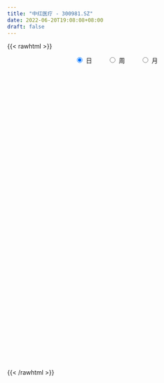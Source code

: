 ```yaml
---
title: "中红医疗 - 300981.SZ"
date: 2022-06-20T19:08:08+08:00
draft: false
---
```

{{< rawhtml >}}
    <div style="text-align: center">
        <label style="padding: 1rem;"><input style="margin-right: .5rem" type="radio" name="period" value="D" checked onclick="period_change(this)">日</label>
        <label style="padding: 1rem;"><input style="margin-right: .5rem" type="radio" name="period" value="W" onclick="period_change(this)">周</label>
        <label style="padding: 1rem;"><input style="margin-right: .5rem" type="radio" name="period" value="M" onclick="period_change(this)">月</label>
    </div>
    <div id="chart" style="height: 700px;"></div> 
    <script type="text/javascript">
        const D_v = [256393.72,172253.92,147816.54,125622.82,122790.67,104671.19,64153.68,48024.16,67506.08,60746.45,49383.32,50607.19,59049.89,33648.65,50312.04,42041.07,35559.22,33284.93,43702.5,38813.65,40361.8,66920.63,40305.67,46655.91,24254.39,31380.41,26561.98,27482.94,19386.02,24160.31,41302.45,30517.37,21992.41,26830.93,20445.38,41765.18,22527.05,19802.44,30797.19,33552.38,47949.92,45190.56,31240.08,38818.82,29369.62,28395.24,20129.69,17853.7,19144.11,33870.63,25105.09,21987.36,29066.43,34952.06,31087.12,13733.13,20253.31,22957.65,17553.63,22380.68,17962.88,18557.86,35231.71,23381.16,36420.7,35297.35,40843.28,25411.14,26919.05,20680.69,23519.79,17785.94,16568.09,12794.38,15481.74,20413.28,26339.66,17547.99,10770.23,15386.79,11062.39,18555.82,26339.06,34844.98,50318.6,22431.85,12632.86,17320.08,16522.09,13771.8,14266.79,12981.8,18505.3,13600.38,11298.2,11376.04,10428.42,16001.94,14866.75,19639.7,10689.15,7425.64,9242.33,11439.88,10341.1,12050.51,7472.5,12247.8,11093.77,16244.89,8816.88,6420.46,15825.59,18126.48,12758.07,7872.23,9549.02,9623.04,9987.57,15386.27,36105.76,18239.56,10986.57,15444.52,13707.32,34084.74,17711.7,24548.98,18134.79,9942.35,12758.21,13586.99,11237.34,17486.21,24627.7,16632.73,13793.49,10221.06,11506.7,15511.66,18279.5,22495.67,20374.28,36334.07,37670.27,22677.48,14673.31,11371.99,11824.58,7058.87,11031.82,12222.68,10202.62,12060.77,11431.38,11778.79,8540.4,10630.08,24730.43,11220.29,10670.73,11539.95,9493.85,10802.73,9022.43,11325.75,18879.48,13673.4,11935.15,14095.89,9889.29,76384.86,52217.74,35589.44,46397.74,44775.28,57673.95,39049.2,38189.23,16590.52,14508.03,15698.51,9231.47,13791.32,7838.14,13460.15,9209.76,6672.78,7697.57,7479.93,7022.08,10339.03,7149.91,6459.95,7621.0,7870.52,9367.14,8021.31,9766.61,7608.45,14739.66,12085.99,12343.44,6977.98,8092.6,9195.36,12969.08,9682.01,15118.0,13789.61,12113.04,23111.92,24564.06,17493.87,16410.47,14864.52,8401.8,14125.88,10655.38,7546.01,9585.69,6821.33,7375.13,10916.23,7618.89,7972.34,9611.56,9922.9,7108.04,6727.79,7542.65,7381.84,6327.62,9493.31,7870.12,5733.19,5319.41,6204.92,8000.22,6205.38,12222.29,9895.99,20122.04,45695.86,32724.51,26047.89,16288.66,14591.16,15677.26,21932.46,17666.22,18211.75,18086.97,17531.07,13971.49,12140.03,17164.67,23783.45,50716.29,31011.9,23062.01,28240.52,48794.38,35475.22,50508.8,28471.37,34618.13,42919.22,34299.28,32849.02,26928.8,24811.99,24548.41,28263.82,22183.17,26265.93,25158.35]
const D_histogram = [0.0,0.4288547009,0.7335442277,1.5949817291,1.9365278315,1.1883366738,0.6909086236,0.02224363,-0.1341777355,-0.2354449886,-0.3945766913,-0.3433337337,-0.7505345885,-1.0333728089,-1.129183391,-1.4281952783,-1.7182154625,-1.7454404374,-1.5502145921,-1.2286434573,-1.2299499021,-0.6572878826,-0.3258397909,-0.4270556229,-0.4211205928,-0.2822827661,-0.2914169467,-0.393430441,-0.3132036401,-0.3570929226,-0.7105101288,-1.1695024304,-1.3494903466,-1.5405656283,-1.4180995501,-0.850857965,-0.5629609589,-0.2731458433,0.1813527557,0.5699667675,1.1598198665,1.6909933253,1.7663151966,1.7457785956,1.4733570563,0.9799531359,0.7092687192,0.5371468925,0.247615077,0.4415564689,0.5323250369,0.6564781551,0.8911925299,1.1400259303,0.9059864826,0.7534670066,0.6417280962,0.4093348778,0.1017183533,-0.2639561711,-0.6883691108,-0.7722309338,-0.4137620217,-0.2005012483,0.2096900444,0.4009680676,0.8308295399,0.9512045282,0.7459530494,0.3533227731,0.4054742728,0.459608746,0.3700637118,0.21792633,0.2439959861,0.3351672658,0.242705132,0.0145500869,-0.0863400799,-0.4414874422,-0.5113489971,-0.2705740578,0.073124611,0.5020787365,-0.0774748828,-0.5923274689,-0.8455578987,-1.0523474151,-1.2569950341,-1.2546160729,-1.0674115629,-0.9689392838,-0.9756232134,-0.9499164965,-0.8322528797,-0.6899416568,-0.5540238808,-0.6143232737,-0.7770922099,-0.7251109391,-0.8644325774,-0.8450749445,-0.661531217,-0.7163209334,-0.8170712485,-1.0320206203,-1.1543178768,-1.2656601784,-1.104867675,-0.7889897892,-0.5668047159,-0.3173352559,-0.3873125334,-0.7129503529,-0.7110759876,-0.7219336646,-0.628790547,-0.4298771336,-0.2979228084,0.0002519704,-0.27736276,-0.5541560964,-0.6098069004,-0.4300070563,-0.303805984,0.2072646474,0.5372691582,0.8443892107,0.8153693739,0.8714404028,0.9835773324,1.1431567601,1.2544927767,1.4015617637,1.5448072029,1.6146374217,1.4594421863,1.3422368045,1.1778991076,1.1392833053,1.1546444858,1.158918985,1.0774360601,1.2050320631,1.3751054793,1.2515139258,1.0355536547,0.7898045181,0.4675436723,0.2688696886,0.2595678281,0.2858937939,0.280826623,0.3022953055,0.3373053776,0.2180165212,0.1156243527,-0.0738197025,0.0419938244,0.0404743145,0.0904827575,-0.0010711698,-0.0795489496,-0.0293874623,-0.0747439882,-0.0599968321,0.0670906653,0.0746191673,0.1132211771,0.016493608,-0.0030314397,0.7454498965,1.2113129648,1.3024610764,1.5466679215,1.4780034875,1.7169895989,1.6199078579,0.8426080265,0.3702091939,-0.1105252772,-0.6750543523,-0.9974051777,-1.4519258201,-1.6902887397,-2.0020966514,-2.1156679687,-1.991466359,-1.7195670075,-1.4343508219,-1.2213933077,-1.208886538,-1.1788817031,-1.0487270371,-0.8391732297,-0.7248577139,-0.5226901852,-0.3393211966,-0.2850639209,-0.1601253334,-0.2102205954,-0.0848443975,0.1326476825,0.2602409639,0.3733452286,0.4495281875,0.5281838636,0.4428799564,0.1204255637,-0.2102347732,-0.218071662,0.0641308071,0.2872701102,0.2651174594,0.2116693241,0.232184447,0.2629921369,0.4237574038,0.3942935542,0.3489900873,0.27044923,0.1337333484,-0.0121617919,-0.0099920801,0.0063951202,0.0320963002,-0.008622757,0.1000817663,0.0814499904,0.0425096075,0.0106535601,0.014877804,-0.0529890183,0.0118595616,-0.0624295025,-0.0884263138,-0.1649149257,-0.251434517,-0.4540045566,-0.5919381467,-0.9947619151,-1.2428394508,-1.1859965608,-1.7883634096,-2.0094650212,-1.939050411,-1.7649629226,-1.5003660501,-1.208635916,-0.9015884261,-0.6008958788,-0.2968817176,-0.0673108616,0.0922321249,0.2241981656,0.3397469364,0.498162675,0.7244227246,0.8884349832,0.963241864,1.0589825819,1.0729815017,-0.5443676152,-1.4555225733,-1.8819015079,-2.0179966284,-1.9125504764,-1.7372897628,-1.5062676867,-1.2693945916,-0.9535007702,-0.6662824072,-0.3965352488,-0.1273629752,0.1276288026,0.3619890678,0.5786035984]
const D_fast = [0.0,0.5360683761,1.0241439599,2.2843268935,3.1100049538,2.6588979646,2.3341970703,1.6710929842,1.4811271848,1.3209986845,1.063222809,1.0286323332,0.4337978313,-0.1073835914,-0.4854900212,-1.1415507281,-1.8611247779,-2.3247098622,-2.5170376648,-2.5026273944,-2.8114213147,-2.4030812659,-2.153093122,-2.3610728597,-2.4604179777,-2.3921508426,-2.4741392598,-2.6745103644,-2.6725844735,-2.8057469866,-3.336791725,-4.0881596343,-4.6055201371,-5.1817368259,-5.4137956353,-5.0592685414,-4.912111775,-4.6905831202,-4.1907463323,-3.6596406286,-2.7798325629,-1.8259107729,-1.3090101024,-0.8931020545,-0.7971843298,-1.0455999662,-1.1389672031,-1.1768023066,-1.4044303528,-1.1000998438,-0.8762500165,-0.5879773596,-0.1304648522,0.4033750307,0.3958322037,0.4316794793,0.4803725929,0.350313094,0.0681261578,-0.3635374093,-0.9600426268,-1.2369621832,-0.9819337765,-0.8187983152,-0.3561845114,-0.0646644713,0.572904386,0.9310805063,0.9123172899,0.6080177068,0.7615377747,0.9305744345,0.9335453282,0.8358895289,0.9229581816,1.0979212777,1.0661354268,0.8416179035,0.7191427167,0.2536234939,0.0559246897,0.2290561145,0.5910359361,1.1455097457,0.5465874057,-0.1163470476,-0.5809669521,-1.0508433223,-1.5697396998,-1.8810147568,-1.9606631376,-2.1044256794,-2.3550154123,-2.5667878195,-2.6571874226,-2.687361614,-2.6899498082,-2.9038300195,-3.2608720082,-3.3901684722,-3.7455982549,-3.937509358,-3.9193484348,-4.1532183845,-4.4582365117,-4.9311910386,-5.3420677643,-5.7698251105,-5.8852495258,-5.7666190874,-5.686135193,-5.5159995471,-5.6828049578,-6.1866803656,-6.3625749972,-6.5539160903,-6.6179706095,-6.5265264795,-6.4690528564,-6.170815085,-6.5177705053,-6.9331028659,-7.141205395,-7.0689073149,-7.0186577387,-6.4557709454,-5.9914491451,-5.4732317899,-5.2984092832,-5.0244781537,-4.6664468909,-4.2210782731,-3.7961190624,-3.2986596345,-2.7692123945,-2.2957228203,-2.0860575091,-1.8677036898,-1.7375666098,-1.4913615857,-1.1873392839,-0.8933350384,-0.7054589483,-0.2766049295,0.2372448565,0.4265317845,0.4694599271,0.42116192,0.2157869923,0.0843304307,0.1399205272,0.2377199415,0.3028594263,0.3999019352,0.5192383517,0.4544536256,0.3809675453,0.1730685645,0.2993805475,0.3079796162,0.3806087485,0.2887870288,0.1904220117,0.2332366334,0.1691941104,0.1689420584,0.3128022222,0.338985516,0.4058928201,0.313288653,0.2930057454,1.2278495557,1.9965408652,2.4133042459,3.0441780713,3.3450145093,4.0132480203,4.3211432439,3.7544954191,3.3746488849,2.8662830945,2.1329904314,1.5612883115,0.7437862141,0.0828511096,-0.7294809649,-1.3719692744,-1.7456342545,-1.9036266548,-1.9769981747,-2.0693889874,-2.3591038522,-2.6238194431,-2.7558465363,-2.7560860363,-2.822984949,-2.7514899667,-2.6529512772,-2.6699599816,-2.5850527275,-2.6877031384,-2.5835380399,-2.3328840392,-2.1402305169,-1.933789945,-1.7452249392,-1.5345232972,-1.5091072153,-1.8014552171,-2.1846742473,-2.2470290517,-1.9487938807,-1.6538370501,-1.6097103361,-1.6102411404,-1.5316799057,-1.4351241816,-1.1684195637,-1.0993100248,-1.0573659698,-1.0682945197,-1.1715770642,-1.3205126525,-1.3208409607,-1.3028549803,-1.2691297253,-1.3120044717,-1.1782795069,-1.1765487851,-1.2048617662,-1.2340544236,-1.2261107287,-1.3072248056,-1.2394113353,-1.3293077749,-1.3774111647,-1.4951285081,-1.6445067286,-1.9605779073,-2.2464960341,-2.8980102812,-3.4567976796,-3.6964539299,-4.745911631,-5.4693794979,-5.8837274905,-6.1508807327,-6.2613753728,-6.2718042176,-6.1901538343,-6.0396852567,-5.8098915249,-5.5971483842,-5.4145473666,-5.2265317844,-5.0260462795,-4.7430898722,-4.3357241414,-3.9496031371,-3.6339857902,-3.2734994268,-2.9912551316,-4.7446961523,-6.0197317537,-6.9165860653,-7.5571803429,-7.92987181,-8.1889335371,-8.3344783827,-8.4149539355,-8.3374353066,-8.2167875454,-8.0461741993,-7.8088426694,-7.521943691,-7.1970861588,-6.8358207286]
const D_slow = [0.0,0.1072136752,0.2905997321,0.6893451644,1.1734771223,1.4705612908,1.6432884467,1.6488493542,1.6153049203,1.5564436731,1.4577995003,1.3719660669,1.1843324197,0.9259892175,0.6436933698,0.2866445502,-0.1429093154,-0.5792694248,-0.9668230728,-1.2739839371,-1.5814714126,-1.7457933833,-1.827253331,-1.9340172368,-2.0392973849,-2.1098680765,-2.1827223131,-2.2810799234,-2.3593808334,-2.4486540641,-2.6262815962,-2.9186572038,-3.2560297905,-3.6411711976,-3.9956960851,-4.2084105764,-4.3491508161,-4.4174372769,-4.372099088,-4.2296073961,-3.9396524295,-3.5169040981,-3.075325299,-2.6388806501,-2.270541386,-2.0255531021,-1.8482359223,-1.7139491991,-1.6520454299,-1.5416563126,-1.4085750534,-1.2444555147,-1.0216573822,-0.7366508996,-0.5101542789,-0.3217875273,-0.1613555032,-0.0590217838,-0.0335921955,-0.0995812382,-0.2716735159,-0.4647312494,-0.5681717548,-0.6182970669,-0.5658745558,-0.4656325389,-0.2579251539,-0.0201240219,0.1663642405,0.2546949338,0.356063502,0.4709656885,0.5634816164,0.6179631989,0.6789621954,0.7627540119,0.8234302949,0.8270678166,0.8054827966,0.6951109361,0.5672736868,0.4996301724,0.5179113251,0.6434310092,0.6240622885,0.4759804213,0.2645909466,0.0015040928,-0.3127446657,-0.6263986839,-0.8932515747,-1.1354863956,-1.379392199,-1.6168713231,-1.824934543,-1.9974199572,-2.1359259274,-2.2895067458,-2.4837797983,-2.6650575331,-2.8811656774,-3.0924344136,-3.2578172178,-3.4368974511,-3.6411652633,-3.8991704183,-4.1877498875,-4.5041649321,-4.7803818509,-4.9776292982,-5.1193304771,-5.1986642911,-5.2954924245,-5.4737300127,-5.6514990096,-5.8319824257,-5.9891800625,-6.0966493459,-6.171130048,-6.1710670554,-6.2404077454,-6.3789467695,-6.5313984946,-6.6389002587,-6.7148517547,-6.6630355928,-6.5287183033,-6.3176210006,-6.1137786571,-5.8959185564,-5.6500242233,-5.3642350333,-5.0506118391,-4.7002213982,-4.3140195974,-3.910360242,-3.5454996954,-3.2099404943,-2.9154657174,-2.6306448911,-2.3419837696,-2.0522540234,-1.7828950084,-1.4816369926,-1.1378606228,-0.8249821413,-0.5660937276,-0.3686425981,-0.25175668,-0.1845392579,-0.1196473009,-0.0481738524,0.0220328033,0.0976066297,0.1819329741,0.2364371044,0.2653431926,0.246888267,0.2573867231,0.2675053017,0.2901259911,0.2898581986,0.2699709612,0.2626240957,0.2439380986,0.2289388906,0.2457115569,0.2643663487,0.292671643,0.296795045,0.2960371851,0.4823996592,0.7852279004,1.1108431695,1.4975101499,1.8670110217,2.2962584215,2.7012353859,2.9118873926,3.004439691,2.9768083717,2.8080447837,2.5586934892,2.1957120342,1.7731398493,1.2726156865,0.7436986943,0.2458321045,-0.1840596473,-0.5426473528,-0.8479956797,-1.1502173142,-1.44493774,-1.7071194993,-1.9169128067,-2.0981272351,-2.2287997814,-2.3136300806,-2.3848960608,-2.4249273941,-2.477482543,-2.4986936424,-2.4655317218,-2.4004714808,-2.3071351736,-2.1947531268,-2.0627071608,-1.9519871717,-1.9218807808,-1.9744394741,-2.0289573896,-2.0129246878,-1.9411071603,-1.8748277954,-1.8219104644,-1.7638643527,-1.6981163185,-1.5921769675,-1.493603579,-1.4063560571,-1.3387437496,-1.3053104126,-1.3083508605,-1.3108488806,-1.3092501005,-1.3012260255,-1.3033817147,-1.2783612732,-1.2579987755,-1.2473713737,-1.2447079837,-1.2409885327,-1.2542357873,-1.2512708969,-1.2668782725,-1.2889848509,-1.3302135823,-1.3930722116,-1.5065733507,-1.6545578874,-1.9032483662,-2.2139582289,-2.5104573691,-2.9575482214,-3.4599144767,-3.9446770795,-4.3859178101,-4.7610093227,-5.0631683017,-5.2885654082,-5.4387893779,-5.5130098073,-5.5298375227,-5.5067794915,-5.4507299501,-5.365793216,-5.2412525472,-5.060146866,-4.8380381203,-4.5972276542,-4.3324820088,-4.0642366333,-4.2003285371,-4.5642091804,-5.0346845574,-5.5391837145,-6.0173213336,-6.4516437743,-6.828210696,-7.1455593439,-7.3839345364,-7.5505051382,-7.6496389504,-7.6814796942,-7.6495724936,-7.5590752266,-7.414424327]
const D_data = [['2021-04-27', 152.35, 120.9, 120.57, 159.8],['2021-04-28', 122.0, 127.62, 112.0, 132.15],['2021-04-29', 132.0, 128.55, 128.11, 138.88],['2021-04-30', 130.0, 139.7, 128.38, 139.7],['2021-05-06', 142.01, 138.0, 136.11, 147.6],['2021-05-07', 138.0, 124.68, 124.5, 138.0],['2021-05-10', 124.01, 125.42, 121.6, 129.48],['2021-05-11', 123.08, 120.63, 119.0, 123.9],['2021-05-12', 118.0, 125.0, 116.12, 126.4],['2021-05-13', 123.87, 125.07, 122.83, 129.37],['2021-05-14', 125.52, 123.6, 122.3, 127.5],['2021-05-17', 124.92, 125.85, 123.99, 129.18],['2021-05-18', 124.01, 118.88, 118.15, 124.08],['2021-05-19', 117.8, 118.0, 117.12, 120.3],['2021-05-20', 117.0, 118.56, 114.84, 120.48],['2021-05-21', 117.51, 113.98, 113.8, 117.81],['2021-05-24', 113.0, 111.24, 109.94, 113.0],['2021-05-25', 112.99, 112.23, 112.11, 114.89],['2021-05-26', 111.23, 114.04, 109.5, 115.15],['2021-05-27', 113.5, 115.75, 113.0, 116.36],['2021-05-28', 115.7, 111.38, 111.18, 115.7],['2021-05-31', 113.67, 119.13, 112.99, 120.98],['2021-06-01', 117.0, 117.91, 115.78, 119.48],['2021-06-02', 115.01, 112.54, 112.12, 115.84],['2021-06-03', 112.6, 113.0, 112.01, 113.95],['2021-06-04', 112.8, 114.48, 112.5, 116.33],['2021-06-07', 113.66, 112.44, 112.2, 114.0],['2021-06-08', 112.64, 110.38, 110.0, 113.57],['2021-06-09', 110.39, 111.99, 109.51, 112.2],['2021-06-10', 112.42, 109.92, 109.8, 112.45],['2021-06-11', 108.66, 104.17, 103.82, 109.6],['2021-06-15', 103.02, 99.49, 99.25, 103.59],['2021-06-16', 99.0, 99.8, 97.56, 100.96],['2021-06-17', 99.16, 97.0, 96.69, 99.79],['2021-06-18', 96.25, 99.01, 96.23, 99.28],['2021-06-21', 98.49, 104.96, 98.16, 107.63],['2021-06-22', 104.47, 102.6, 102.5, 104.47],['2021-06-23', 102.64, 103.23, 101.22, 103.85],['2021-06-24', 102.63, 106.65, 101.7, 107.98],['2021-06-25', 106.42, 107.8, 105.09, 109.88],['2021-06-28', 107.0, 113.09, 106.81, 115.8],['2021-06-29', 112.67, 116.01, 112.26, 117.2],['2021-06-30', 114.5, 112.86, 112.55, 114.84],['2021-07-01', 113.5, 112.81, 112.79, 119.18],['2021-07-02', 110.88, 109.8, 109.08, 113.35],['2021-07-05', 109.15, 105.63, 104.8, 110.7],['2021-07-06', 106.5, 106.75, 104.01, 107.4],['2021-07-07', 104.3, 107.03, 104.3, 107.88],['2021-07-08', 107.07, 104.38, 104.16, 107.86],['2021-07-09', 104.31, 110.23, 104.3, 111.28],['2021-07-12', 110.15, 109.89, 108.7, 112.62],['2021-07-13', 109.67, 111.18, 106.82, 111.18],['2021-07-14', 111.0, 114.0, 109.94, 115.5],['2021-07-15', 115.0, 116.18, 112.5, 118.5],['2021-07-16', 114.6, 110.9, 110.8, 115.79],['2021-07-19', 110.2, 111.48, 110.0, 112.69],['2021-07-20', 113.0, 111.8, 111.8, 115.48],['2021-07-21', 110.11, 109.76, 108.62, 110.79],['2021-07-22', 109.66, 107.55, 107.18, 109.7],['2021-07-23', 107.31, 104.92, 103.6, 108.12],['2021-07-26', 104.5, 101.63, 99.67, 104.5],['2021-07-27', 101.1, 103.88, 100.23, 104.68],['2021-07-28', 103.98, 109.62, 103.98, 111.88],['2021-07-29', 108.81, 109.02, 106.05, 110.05],['2021-07-30', 107.98, 113.1, 107.5, 114.89],['2021-08-02', 115.2, 112.16, 111.81, 118.0],['2021-08-03', 111.88, 117.28, 111.55, 117.71],['2021-08-04', 117.0, 115.59, 113.6, 117.0],['2021-08-05', 115.88, 111.97, 111.8, 117.87],['2021-08-06', 110.98, 108.47, 108.2, 112.78],['2021-08-09', 107.9, 113.47, 106.92, 115.28],['2021-08-10', 113.52, 114.19, 112.0, 114.78],['2021-08-11', 114.8, 112.7, 112.65, 115.15],['2021-08-12', 111.71, 111.58, 111.5, 113.38],['2021-08-13', 111.86, 113.75, 111.13, 113.84],['2021-08-16', 114.38, 115.22, 112.17, 115.8],['2021-08-17', 115.52, 113.26, 112.43, 117.2],['2021-08-18', 112.39, 110.91, 109.81, 113.8],['2021-08-19', 110.8, 111.7, 110.11, 112.96],['2021-08-20', 112.18, 107.17, 106.89, 112.18],['2021-08-23', 106.43, 109.3, 106.43, 109.9],['2021-08-24', 109.0, 113.42, 108.53, 113.91],['2021-08-25', 113.41, 116.29, 113.01, 117.48],['2021-08-26', 117.26, 119.77, 115.11, 119.77],['2021-08-27', 113.2, 106.98, 106.86, 113.48],['2021-08-30', 106.0, 104.63, 104.23, 107.77],['2021-08-31', 104.66, 105.3, 104.02, 106.5],['2021-09-01', 105.3, 103.89, 102.15, 105.6],['2021-09-02', 103.53, 101.85, 101.29, 103.69],['2021-09-03', 101.8, 102.82, 100.88, 102.84],['2021-09-06', 102.67, 104.61, 101.65, 104.97],['2021-09-07', 105.0, 103.31, 103.01, 105.0],['2021-09-08', 103.29, 101.28, 100.98, 103.29],['2021-09-09', 101.3, 100.75, 99.7, 101.48],['2021-09-10', 100.63, 101.33, 99.77, 101.43],['2021-09-13', 101.34, 101.46, 101.12, 102.96],['2021-09-14', 101.31, 101.34, 100.3, 102.3],['2021-09-15', 101.25, 98.3, 97.86, 101.33],['2021-09-16', 98.2, 95.51, 95.41, 98.21],['2021-09-17', 95.5, 96.93, 91.68, 97.24],['2021-09-22', 94.98, 93.26, 93.2, 95.98],['2021-09-23', 93.9, 93.81, 93.6, 94.88],['2021-09-24', 94.38, 95.36, 93.71, 95.99],['2021-09-27', 95.36, 91.69, 91.01, 95.36],['2021-09-28', 91.15, 89.57, 89.51, 91.68],['2021-09-29', 89.52, 86.0, 86.0, 89.56],['2021-09-30', 85.0, 84.79, 84.07, 85.49],['2021-10-08', 84.1, 82.7, 82.56, 84.8],['2021-10-11', 82.55, 84.63, 82.55, 85.35],['2021-10-12', 84.65, 86.41, 83.34, 87.49],['2021-10-13', 85.62, 85.43, 84.3, 86.41],['2021-10-14', 85.69, 85.96, 85.07, 86.75],['2021-10-15', 85.0, 81.41, 81.23, 85.0],['2021-10-18', 80.52, 75.92, 75.78, 80.62],['2021-10-19', 75.92, 77.78, 75.04, 77.97],['2021-10-20', 77.79, 76.2, 75.9, 77.8],['2021-10-21', 76.15, 76.34, 75.81, 77.42],['2021-10-22', 76.1, 77.17, 75.83, 77.5],['2021-10-25', 76.99, 76.06, 75.06, 77.17],['2021-10-26', 76.14, 78.31, 75.22, 79.82],['2021-10-27', 75.08, 70.15, 69.9, 75.78],['2021-10-28', 70.0, 67.42, 66.88, 70.0],['2021-10-29', 68.0, 67.9, 67.25, 68.58],['2021-11-01', 68.2, 69.83, 67.8, 70.96],['2021-11-02', 69.69, 68.74, 68.03, 70.76],['2021-11-03', 69.99, 74.3, 69.56, 75.6],['2021-11-04', 72.99, 73.67, 72.8, 74.6],['2021-11-05', 73.8, 74.75, 72.52, 76.89],['2021-11-08', 74.35, 71.07, 70.14, 74.7],['2021-11-09', 72.01, 72.03, 71.37, 72.27],['2021-11-10', 71.85, 73.11, 71.3, 73.49],['2021-11-11', 72.71, 74.51, 72.5, 74.6],['2021-11-12', 74.52, 74.86, 73.71, 75.0],['2021-11-15', 74.98, 76.38, 74.8, 76.99],['2021-11-16', 76.51, 77.66, 75.07, 78.86],['2021-11-17', 77.68, 78.0, 76.45, 78.0],['2021-11-18', 77.9, 75.65, 75.62, 78.28],['2021-11-19', 75.64, 76.03, 74.74, 76.17],['2021-11-22', 76.03, 75.25, 74.45, 76.48],['2021-11-23', 75.25, 76.81, 74.66, 76.98],['2021-11-24', 77.18, 77.99, 75.97, 78.14],['2021-11-25', 78.8, 78.52, 77.77, 79.98],['2021-11-26', 78.6, 77.86, 77.8, 80.3],['2021-11-29', 81.0, 81.29, 79.91, 84.67],['2021-11-30', 80.31, 83.48, 79.41, 84.56],['2021-12-01', 82.38, 80.84, 80.5, 82.79],['2021-12-02', 81.01, 79.58, 79.3, 82.29],['2021-12-03', 79.45, 78.62, 77.77, 79.45],['2021-12-06', 78.12, 76.58, 76.51, 78.8],['2021-12-07', 76.63, 76.98, 76.04, 77.24],['2021-12-08', 77.5, 78.98, 77.0, 78.98],['2021-12-09', 78.7, 79.68, 78.38, 80.25],['2021-12-10', 79.5, 79.57, 78.87, 80.28],['2021-12-13', 80.0, 80.19, 79.31, 80.96],['2021-12-14', 80.2, 80.79, 79.51, 81.59],['2021-12-15', 80.85, 78.88, 78.8, 80.85],['2021-12-16', 78.93, 78.66, 77.63, 79.07],['2021-12-17', 79.22, 76.83, 76.75, 79.27],['2021-12-20', 77.25, 80.48, 76.6, 81.5],['2021-12-21', 79.84, 79.39, 78.55, 80.0],['2021-12-22', 79.4, 80.26, 79.01, 80.8],['2021-12-23', 80.08, 78.45, 78.39, 80.97],['2021-12-24', 78.31, 78.16, 77.12, 79.43],['2021-12-27', 77.85, 79.69, 77.76, 80.55],['2021-12-28', 79.88, 78.5, 78.42, 80.24],['2021-12-29', 78.4, 79.15, 77.81, 80.8],['2021-12-30', 79.3, 80.98, 79.18, 81.49],['2021-12-31', 81.5, 79.94, 79.83, 81.55],['2022-01-04', 79.98, 80.57, 79.93, 81.48],['2022-01-05', 80.51, 78.81, 77.88, 80.51],['2022-01-06', 78.25, 79.51, 78.18, 79.78],['2022-01-07', 80.0, 91.47, 79.76, 94.56],['2022-01-10', 90.22, 92.1, 89.2, 94.36],['2022-01-11', 91.15, 90.06, 87.87, 92.1],['2022-01-12', 89.99, 94.22, 88.51, 96.12],['2022-01-13', 93.8, 92.23, 92.03, 99.66],['2022-01-14', 91.95, 98.13, 90.51, 100.8],['2022-01-17', 99.99, 96.0, 95.65, 100.0],['2022-01-18', 94.97, 86.49, 86.49, 94.97],['2022-01-19', 86.3, 87.83, 85.5, 88.79],['2022-01-20', 88.01, 85.67, 85.66, 88.72],['2022-01-21', 86.06, 81.88, 81.8, 86.83],['2022-01-24', 81.3, 82.22, 80.77, 83.09],['2022-01-25', 82.32, 77.81, 77.5, 83.19],['2022-01-26', 78.16, 77.66, 77.0, 79.44],['2022-01-27', 77.99, 73.98, 73.98, 78.35],['2022-01-28', 74.47, 73.8, 73.01, 75.36],['2022-02-07', 74.91, 75.23, 74.18, 75.58],['2022-02-08', 75.22, 76.67, 74.8, 77.33],['2022-02-09', 76.67, 77.03, 76.0, 77.18],['2022-02-10', 77.03, 76.31, 76.19, 77.29],['2022-02-11', 75.81, 73.29, 73.29, 76.29],['2022-02-14', 72.6, 72.48, 71.75, 73.7],['2022-02-15', 72.49, 73.05, 71.71, 73.3],['2022-02-16', 73.22, 73.95, 72.67, 74.57],['2022-02-17', 73.95, 72.72, 72.6, 74.24],['2022-02-18', 72.37, 73.87, 71.9, 74.32],['2022-02-21', 73.8, 74.01, 72.98, 74.3],['2022-02-22', 73.68, 72.45, 71.71, 73.68],['2022-02-23', 72.45, 73.3, 72.38, 73.8],['2022-02-24', 73.06, 70.81, 69.71, 74.45],['2022-02-25', 71.24, 72.74, 71.24, 73.68],['2022-02-28', 72.71, 74.49, 71.87, 74.5],['2022-03-01', 74.49, 74.11, 73.53, 74.87],['2022-03-02', 73.79, 74.5, 73.08, 74.86],['2022-03-03', 74.5, 74.56, 73.81, 75.33],['2022-03-04', 73.98, 75.1, 73.91, 76.3],['2022-03-07', 75.01, 73.13, 72.99, 75.2],['2022-03-08', 73.38, 69.0, 68.89, 73.55],['2022-03-09', 69.05, 66.81, 64.58, 69.98],['2022-03-10', 69.3, 69.48, 67.98, 69.83],['2022-03-11', 68.6, 73.51, 68.2, 73.6],['2022-03-14', 74.3, 74.0, 74.0, 76.88],['2022-03-15', 72.75, 71.42, 71.01, 75.6],['2022-03-16', 72.6, 70.75, 67.3, 73.27],['2022-03-17', 71.49, 71.51, 70.41, 73.42],['2022-03-18', 70.91, 71.73, 70.32, 72.3],['2022-03-21', 71.5, 73.92, 71.5, 74.96],['2022-03-22', 73.95, 72.0, 71.7, 73.95],['2022-03-23', 72.01, 71.69, 71.4, 72.79],['2022-03-24', 71.16, 70.99, 69.79, 72.5],['2022-03-25', 71.2, 69.65, 69.6, 71.37],['2022-03-28', 68.7, 68.63, 68.01, 70.15],['2022-03-29', 68.96, 69.9, 68.34, 71.45],['2022-03-30', 69.85, 69.94, 68.4, 70.39],['2022-03-31', 69.54, 70.0, 69.39, 71.36],['2022-04-01', 69.17, 68.95, 67.61, 69.3],['2022-04-06', 69.04, 70.86, 69.03, 71.27],['2022-04-07', 70.92, 69.4, 69.38, 71.27],['2022-04-08', 70.2, 68.86, 67.89, 70.2],['2022-04-11', 68.8, 68.6, 68.28, 70.23],['2022-04-12', 69.0, 68.81, 67.25, 69.5],['2022-04-13', 68.01, 67.54, 67.41, 68.86],['2022-04-14', 67.71, 69.0, 67.54, 69.5],['2022-04-15', 68.66, 67.03, 66.82, 68.94],['2022-04-18', 66.98, 67.12, 65.18, 67.29],['2022-04-19', 66.9, 65.92, 65.6, 67.18],['2022-04-20', 66.6, 64.99, 64.85, 66.66],['2022-04-21', 64.3, 62.26, 62.25, 65.38],['2022-04-22', 62.43, 61.5, 61.11, 62.43],['2022-04-25', 60.0, 55.82, 54.0, 60.8],['2022-04-26', 54.2, 54.8, 54.2, 56.88],['2022-04-27', 53.99, 56.79, 53.0, 57.42],['2022-04-28', 53.84, 45.46, 45.43, 53.84],['2022-04-29', 44.02, 46.02, 44.02, 46.28],['2022-05-05', 45.93, 47.15, 45.26, 48.15],['2022-05-06', 46.3, 47.03, 46.1, 47.45],['2022-05-09', 47.02, 47.39, 46.91, 48.15],['2022-05-10', 47.21, 47.45, 46.63, 47.67],['2022-05-11', 47.44, 47.68, 47.3, 48.88],['2022-05-12', 47.7, 47.88, 47.44, 48.8],['2022-05-13', 48.1, 48.42, 47.75, 49.17],['2022-05-16', 48.44, 48.0, 47.7, 49.16],['2022-05-17', 48.11, 47.4, 46.79, 48.37],['2022-05-18', 47.5, 47.19, 46.91, 47.83],['2022-05-19', 46.5, 47.11, 46.17, 47.19],['2022-05-20', 47.5, 47.97, 47.2, 48.28],['2022-05-23', 48.47, 49.62, 48.07, 49.99],['2022-05-24', 51.91, 49.84, 49.54, 52.88],['2022-05-25', 49.94, 49.44, 48.73, 50.66],['2022-05-26', 49.8, 50.34, 48.03, 50.35],['2022-05-27', 50.9, 49.87, 49.65, 50.9],['2022-05-30', 25.53, 24.69, 24.61, 25.6],['2022-05-31', 24.7, 25.25, 24.52, 25.26],['2022-06-01', 25.25, 25.67, 24.96, 26.45],['2022-06-02', 25.89, 25.46, 25.11, 25.96],['2022-06-06', 25.47, 26.0, 25.47, 26.33],['2022-06-07', 25.8, 25.28, 25.07, 25.95],['2022-06-08', 25.27, 24.83, 24.53, 25.38],['2022-06-09', 24.88, 24.06, 24.01, 24.88],['2022-06-10', 23.87, 24.62, 23.72, 24.65],['2022-06-13', 24.36, 24.18, 23.95, 24.59],['2022-06-14', 24.19, 23.96, 23.27, 24.2],['2022-06-15', 23.96, 24.11, 23.96, 24.44],['2022-06-16', 24.14, 24.26, 24.07, 24.52],['2022-06-17', 24.1, 24.44, 23.76, 24.48],['2022-06-20', 24.58, 24.75, 24.4, 24.9]]
const W_v = [702087.0,227461.86,289813.69,235658.84,191722.1,209517.01,138893.7,99786.09,148444.24,192569.0,119393.37,142198.06,96878.4,131554.31,149151.51,86149.94,90457.95,141120.85,82678.68,70652.47,72312.85,27357.12,41303.99,12247.8,58401.59,57928.84,90705.73,105497.26,65659.68,82761.19,88167.81,122727.12,52340.57,54441.42,67655.25,63703.79,112305.19,236654.15,124035.49,53530.84,39211.39,38468.52,52222.02,49578.46,73814.58,81734.72,48734.29,43494.15,23758.73,38615.54,31463.12,120660.69,42336.55,88078.85,78894.23,156814.17,163249.77,171614.45,126073.32,25158.35]
const W_histogram = [0.0,-0.9585413105,-1.5758264819,-2.4882710295,-3.084212632,-3.0797458484,-3.5479643844,-3.9511606349,-3.3932040581,-2.6876526545,-2.0206458715,-1.3928420075,-1.2437331855,-0.4959848336,-0.2285928497,0.3566579967,0.3527664152,0.3868066224,0.1885995601,0.0251780563,-0.2936404958,-0.5118726572,-1.22881144,-1.676772257,-1.8777842154,-2.0974582927,-2.6335360638,-2.3050843555,-1.8768576003,-1.336617671,-0.7093242438,-0.1270193355,0.4089771141,0.6514311783,0.9554418678,1.3086386182,2.2933886515,3.306342704,2.8142752621,1.9196605038,1.2983584907,0.9475353214,0.6733459518,0.6827515782,0.6157800944,0.4909188299,0.3160546037,0.2063641853,0.1817320291,0.1002470631,-0.2489544057,-1.3820680112,-1.8916195808,-1.9550609154,-1.8485318199,-1.4868682949,-2.6599043134,-3.2231229911,-3.3251293125,-3.0938600267]
const W_fast = [0.0,-1.1981766382,-2.20941843,-3.743930735,-5.1109254955,-5.876395174,-7.2316048061,-8.6225912153,-8.9129356531,-8.8792974131,-8.7174520979,-8.4378587359,-8.5996832102,-7.9759310667,-7.7656872953,-7.0912719497,-7.0069719273,-6.8762300645,-7.0272872368,-7.1844142266,-7.5766429027,-7.9228432283,-8.9469848712,-9.8141387523,-10.4845967647,-11.2286354151,-12.4230972021,-12.6709165828,-12.7119042276,-12.505818716,-12.0558563498,-11.5053062754,-10.8670655473,-10.4617536885,-9.9188825321,-9.2385261271,-7.6804289309,-5.8408892024,-5.6293878288,-6.0440874611,-6.3407998516,-6.4547391905,-6.5605920721,-6.3804985512,-6.2935250114,-6.2956565684,-6.3915071437,-6.4496065158,-6.4288056647,-6.485228865,-6.8966689351,-8.3752995435,-9.3577560083,-9.9099625717,-10.2655664312,-10.27561998,-12.1136320768,-13.4826315023,-14.4159201518,-14.9581158726]
const W_slow = [0.0,-0.2396353276,-0.6335919481,-1.2556597055,-2.0267128635,-2.7966493256,-3.6836404217,-4.6714305804,-5.519731595,-6.1916447586,-6.6968062265,-7.0450167283,-7.3559500247,-7.4799462331,-7.5370944455,-7.4479299464,-7.3597383426,-7.263036687,-7.2158867969,-7.2095922829,-7.2830024068,-7.4109705711,-7.7181734311,-8.1373664954,-8.6068125492,-9.1311771224,-9.7895611384,-10.3658322272,-10.8350466273,-11.1692010451,-11.346532106,-11.3782869399,-11.2760426614,-11.1131848668,-10.8743243998,-10.5471647453,-9.9738175824,-9.1472319064,-8.4436630909,-7.9637479649,-7.6391583423,-7.4022745119,-7.233938024,-7.0632501294,-6.9093051058,-6.7865753983,-6.7075617474,-6.6559707011,-6.6105376938,-6.585475928,-6.6477145295,-6.9932315323,-7.4661364275,-7.9549016563,-8.4170346113,-8.788751685,-9.4537277634,-10.2595085112,-11.0907908393,-11.864255846]
const W_data = [['2021-04-30', 152.35, 139.7, 112.0, 159.8],['2021-05-07', 142.01, 124.68, 124.5, 147.6],['2021-05-14', 124.01, 123.6, 116.12, 129.48],['2021-05-21', 124.92, 113.98, 113.8, 129.18],['2021-05-28', 113.0, 111.38, 109.5, 116.36],['2021-06-04', 113.67, 114.48, 112.01, 120.98],['2021-06-11', 113.66, 104.17, 103.82, 114.0],['2021-06-18', 103.02, 99.01, 96.23, 103.59],['2021-06-25', 98.49, 107.8, 98.16, 109.88],['2021-07-02', 107.0, 109.8, 106.81, 119.18],['2021-07-09', 109.15, 110.23, 104.01, 111.28],['2021-07-16', 110.15, 110.9, 106.82, 118.5],['2021-07-23', 110.2, 104.92, 103.6, 115.48],['2021-07-30', 104.5, 113.1, 99.67, 114.89],['2021-08-06', 115.2, 108.47, 108.2, 118.0],['2021-08-13', 107.9, 113.75, 106.92, 115.28],['2021-08-20', 114.38, 107.17, 106.89, 117.2],['2021-08-27', 106.43, 106.98, 106.43, 119.77],['2021-09-03', 106.0, 102.82, 100.88, 107.77],['2021-09-10', 102.67, 101.33, 99.7, 105.0],['2021-09-17', 101.34, 96.93, 91.68, 102.96],['2021-09-24', 94.98, 95.36, 93.2, 95.99],['2021-09-30', 95.36, 84.79, 84.07, 95.36],['2021-10-08', 84.1, 82.7, 82.56, 84.8],['2021-10-15', 82.55, 81.41, 81.23, 87.49],['2021-10-22', 80.52, 77.17, 75.04, 80.62],['2021-10-29', 76.99, 67.9, 66.88, 79.82],['2021-11-05', 68.2, 74.75, 67.8, 76.89],['2021-11-12', 74.35, 74.86, 70.14, 75.0],['2021-11-19', 74.98, 76.03, 74.74, 78.86],['2021-11-26', 76.03, 77.86, 74.45, 80.3],['2021-12-03', 81.0, 78.62, 77.77, 84.67],['2021-12-10', 78.12, 79.57, 76.04, 80.28],['2021-12-17', 80.0, 76.83, 76.75, 81.59],['2021-12-24', 77.25, 78.16, 76.6, 81.5],['2021-12-31', 77.85, 79.94, 77.76, 81.55],['2022-01-07', 79.98, 91.47, 77.88, 94.56],['2022-01-14', 90.22, 98.13, 87.87, 100.8],['2022-01-21', 99.99, 81.88, 81.8, 100.0],['2022-01-28', 81.3, 73.8, 73.01, 83.19],['2022-02-11', 74.91, 73.29, 73.29, 77.33],['2022-02-18', 72.6, 73.87, 71.71, 74.57],['2022-02-25', 73.8, 72.74, 69.71, 74.45],['2022-03-04', 72.71, 75.1, 71.87, 76.3],['2022-03-11', 75.01, 73.51, 64.58, 75.2],['2022-03-18', 74.3, 71.73, 67.3, 76.88],['2022-03-25', 71.5, 69.65, 69.6, 74.96],['2022-04-01', 68.7, 68.95, 67.61, 71.45],['2022-04-08', 69.04, 68.86, 67.89, 71.27],['2022-04-15', 68.8, 67.03, 66.82, 70.23],['2022-04-22', 66.98, 61.5, 61.11, 67.29],['2022-04-29', 60.0, 46.02, 44.02, 60.8],['2022-05-06', 45.93, 47.03, 45.26, 48.15],['2022-05-13', 47.02, 48.42, 46.63, 49.17],['2022-05-20', 48.44, 47.97, 46.17, 49.16],['2022-05-27', 48.47, 49.87, 48.03, 52.88],['2022-06-02', 25.53, 25.46, 24.52, 26.45],['2022-06-10', 25.47, 24.62, 23.72, 26.33],['2022-06-17', 24.36, 24.44, 23.27, 24.59],['2022-06-24', 24.58, 24.75, 24.4, 24.9]]
const M_v = [702087.0,1011577.1200000001,654100.9699999999,558212.58,501944.9599999999,259240.4000000001,219283.96,416090.28,286863.81,526525.67,142245.37,275401.2000000001,224109.64,450393.4,401826.2899999999]
const M_histogram = [0.0,-1.3127293447,-2.4638520012,-3.032270356,-3.7118463735,-5.2281318211,-6.9464284281,-6.613273909,-6.2168948209,-5.9534230097,-5.3376228334,-4.8516813028,-5.7053548183,-7.1360637571,-7.5435986152]
const M_fast = [0.0,-1.6409116809,-3.4079973377,-4.7344832814,-6.3420208923,-9.1653392952,-12.6202430092,-13.9404069674,-15.0982515845,-16.3231355258,-17.0417410578,-17.7687198529,-20.048732073,-23.2634569511,-25.556891463]
const M_slow = [0.0,-0.3281823362,-0.9441453365,-1.7022129255,-2.6301745188,-3.9372074741,-5.6738145811,-7.3271330584,-8.8813567636,-10.369712516,-11.7041182244,-12.9170385501,-14.3433772547,-16.127393194,-18.0132928478]
const M_data = [['2021-04-30', 152.35, 139.7, 112.0, 159.8],['2021-05-31', 142.01, 119.13, 109.5, 147.6],['2021-06-30', 117.0, 112.86, 96.23, 119.48],['2021-07-30', 113.5, 113.1, 99.67, 119.18],['2021-08-31', 115.2, 105.3, 104.02, 119.77],['2021-09-30', 105.3, 84.79, 84.07, 105.6],['2021-10-29', 84.1, 67.9, 66.88, 87.49],['2021-11-30', 68.2, 83.48, 67.8, 84.67],['2021-12-31', 82.38, 79.94, 76.04, 82.79],['2022-01-28', 79.98, 73.8, 73.01, 100.8],['2022-02-28', 74.91, 74.49, 69.71, 77.33],['2022-03-31', 74.49, 70.0, 64.58, 76.88],['2022-04-29', 69.17, 46.02, 44.02, 71.27],['2022-05-31', 45.93, 25.25, 24.52, 52.88],['2022-06-30', 25.25, 24.75, 23.27, 26.45]]
        const D_a = [null,112.0,null,null,null,null,null,null,null,129.37,null,null,null,null,null,null,109.94,null,null,null,null,120.98,null,null,null,null,null,null,null,null,null,null,null,null,96.23,null,null,null,null,null,null,null,null,119.18,null,null,null,null,104.16,null,null,null,null,118.5,null,null,null,null,null,null,99.67,null,null,null,null,118.0,null,null,null,null,106.92,null,null,null,null,null,117.2,null,null,null,null,null,null,null,null,null,null,null,null,null,null,null,null,null,null,null,null,null,null,null,null,null,null,null,null,null,null,null,null,null,null,null,null,null,null,null,null,null,null,null,null,66.88,null,null,null,null,null,null,null,null,null,null,null,null,null,null,null,null,null,null,null,null,null,84.67,null,null,null,null,null,76.04,null,null,null,null,81.59,null,null,null,null,null,null,null,77.12,null,null,null,null,null,null,null,null,null,null,null,null,null,100.8,null,null,null,null,null,null,null,null,null,null,null,null,null,null,null,null,71.71,null,null,null,null,null,null,null,null,null,null,null,null,null,null,null,null,null,null,76.88,null,null,null,null,null,null,null,null,null,null,null,null,null,67.61,null,null,null,70.23,null,null,null,null,null,null,null,null,null,null,null,null,null,44.02,null,null,null,null,null,null,null,null,null,null,null,null,null,52.88,null,null,null,null,null,null,null,null,null,null,null,null,null,23.27,null,null,null,null]
const W_a = [null,null,null,null,null,null,null,96.23,null,null,null,118.5,null,null,null,null,null,null,null,null,null,null,null,null,null,null,66.88,null,null,null,null,null,null,null,null,null,null,100.8,null,null,null,null,null,null,null,null,null,null,null,null,null,null,null,null,null,null,null,null,23.27,null]
const M_a = [null,null,null,null,null,null,66.88,null,null,null,null,null,null,null,null]
        const D_b = [[{ coord: ['2021-04-28', 120.98] }, { coord: ['2021-08-17', 112.0] }],[{ coord: ['2021-10-28', 81.59] }, { coord: ['2022-03-14', 76.04] }]]
const W_b = [[{ coord: ['2021-06-18', 100.8] }, { coord: ['2022-01-14', 96.23] }]]
const M_b = []
    </script>
{{< /rawhtml >}}